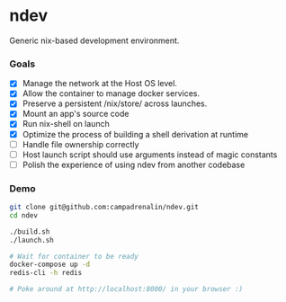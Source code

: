ndev
====

Generic nix-based development environment.

### Goals

 - [x] Manage the network at the Host OS level.
 - [x] Allow the container to manage docker services.
 - [x] Preserve a persistent /nix/store/ across launches.
 - [x] Mount an app's source code
 - [x] Run nix-shell on launch
 - [x] Optimize the process of building a shell derivation at runtime
 - [ ] Handle file ownership correctly
 - [ ] Host launch script should use arguments instead of magic constants
 - [ ] Polish the experience of using ndev from another codebase

### Demo

```bash
git clone git@github.com:campadrenalin/ndev.git
cd ndev

./build.sh
./launch.sh

# Wait for container to be ready
docker-compose up -d
redis-cli -h redis

# Poke around at http://localhost:8000/ in your browser :)
```
